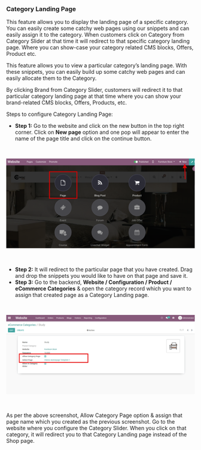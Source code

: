 
### Category Landing Page



This feature allows you to display the landing page of a specific category. You can easily create some catchy web pages using our snippets and can easily assign it to the category. When customers click on Category from Category Slider at that time it will redirect to that specific category landing page. Where you can show-case your category related CMS blocks, Offers, Product etc.


This feature allows you to view a particular category’s landing page. With these snippets, you can easily build up some catchy web pages and can easily allocate them to the Category.


By clicking Brand from Category Slider, customers will redirect it to that particular category landing page at that time where you can show your brand-related CMS blocks, Offers, Products, etc.


Steps to configure Category Landing Page:


* **Step 1:** Go to the website and click on the new button in the top right corner. Click on **New page** option and one pop will appear to enter the name of the page title and click on the continue button.

 


![](./images/30-1.png)


 


* **Step 2:** It will redirect to the particular page that you have created. Drag and drop the snippets you would like to have on that page and save it.
* **Step 3:** Go to the backend, **Website / Configuration / Product / eCommerce Categories** & open the category record which you want to assign that created page as a Category Landing page.

 


![](./images/30-2.png)


 


As per the above screenshot, Allow Category Page option & assign that page name which you created as the previous screenshot. Go to the website where you configure the Category Slider. When you click on that category, it will redirect you to that Category Landing page instead of the Shop page.


